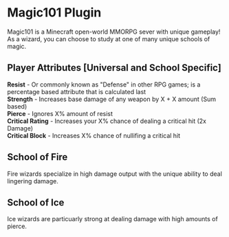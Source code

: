 # Magic101 Plugin
Magic101 is a Minecraft open-world MMORPG sever with unique gameplay! As a wizard, you can choose to study at one of many unique schools of magic.

Player Attributes [Universal and School Specific]
---
**Resist** - Or commonly known as "Defense" in other RPG games; is a percentage based attribute that is calculated last <br />
**Strength** - Increases base damage of any weapon by X + X amount (Sum based) <br />
**Pierce** - Ignores X% amount of resist <br />
**Critical Rating** - Increases your X% chance of dealing a critical hit (2x Damage)<br />
**Critical Block** - Increases X% chance of nullifing a critical hit





School of Fire
---
Fire wizards specialize in high damage output with the unique ability to deal lingering damage. 

School of Ice
---
Ice wizards are particuarly strong at dealing damage with high amounts of pierce.

